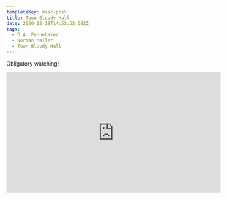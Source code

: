```yaml
---
templateKey: misc-post
title: Town Bloody Hall
date: 2020-12-18T14:53:52.582Z
tags:
  - D.A. Pennebaker
  - Norman Mailer
  - Town Bloody Hall
---
```

Obligatory watching!



<iframe width="560" height="315" src="https://www.youtube.com/embed/gGYmyou0sKM" frameborder="0" allow="accelerometer; autoplay; clipboard-write; encrypted-media; gyroscope; picture-in-picture" allowfullscreen></iframe>